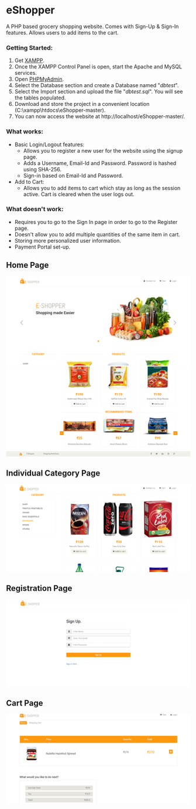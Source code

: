 # eShopper
A PHP based grocery shopping website. Comes with Sign-Up & Sign-In features. Allows users to add items to the cart. 

### Getting Started:
1. Get [XAMPP](https://www.apachefriends.org/index.html).
2. Once the XAMPP Control Panel is open, start the Apache and MySQL services.
3. Open [PHPMyAdmin](http://localhost/phpmyadmin/).
4. Select the Database section and create a Database named "_dbtest_".
5. Select the Import section and upload the file "_dbtest.sql_". You will see the tables populated.
6. Download and store the project in a convenient location (C:\xampp\htdocs\eShopper-master).
7. You can now access the website at http://localhost/eShopper-master/.

### What works:
* Basic Login/Logout features:
  * Allows you to register a new user for the website using the signup page.
  * Adds a Username, Email-Id and Password. Password is hashed using SHA-256.
  * Sign-in based on Email-Id and Password.
* Add to Cart:
  * Allows you to add items to cart which stay as long as the session active. Cart is cleared when the user logs out.
  
 ### What doesn't work:
 * Requires you to go to the Sign In page in order to go to the Register page.
 * Doesn't allow you to add multiple quantities of the same item in cart. 
 * Storing more personalized user information.
 * Payment Portal set-up.
 
## Home Page
![alt text](https://github.com/anish391/eShopper/blob/master/screenshots/home1.png)
![alt text](https://github.com/anish391/eShopper/blob/master/screenshots/home3.png)
## Individual Category Page
![alt text](https://github.com/anish391/eShopper/blob/master/screenshots/categorypage.png)
## Registration Page
![alt text](https://github.com/anish391/eShopper/blob/master/screenshots/registerpage.png)
## Cart Page
![alt text](https://github.com/anish391/eShopper/blob/master/screenshots/cart.png)
